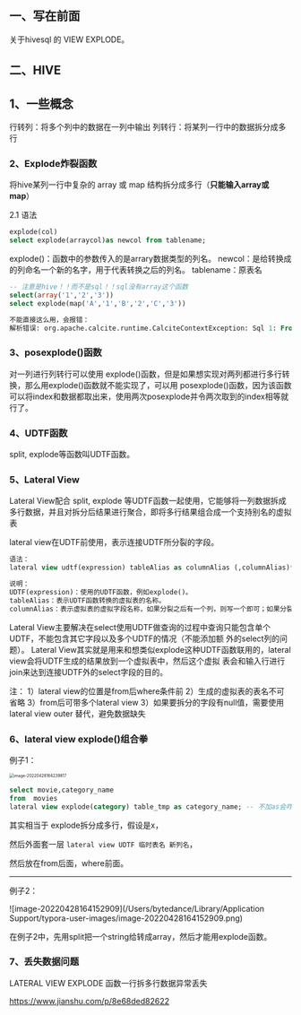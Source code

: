 ## 一、写在前面

关于hivesql 的 VIEW EXPLODE。



## 二、HIVE

## 1、一些概念

⾏转列：将多个列中的数据在⼀列中输出
列转⾏：将某列⼀⾏中的数据拆分成多⾏

### 2、Explode炸裂函数

将hive某列⼀⾏中复杂的 array 或 map 结构拆分成多⾏（**只能输⼊array或map**）

2.1 语法

```sql
explode(col)
select explode(arraycol)as newcol from tablename;
```

 

explode()：函数中的参数传⼊的是arrary数据类型的列名。
newcol：是给转换成的列命名⼀个新的名字，⽤于代表转换之后的列名。
tablename：原表名



``` sql 
-- 注意是hive！！而不是sql！！sql没有array这个函数
select(array('1','2','3'))
select explode(map('A','1','B','2','C','3'))

不能直接这么用，会报错：
解析错误: org.apache.calcite.runtime.CalciteContextException: Sql 1: From line 1, column 8 to line 1, column 44: TABLE Function 'explode' should not use in select list directly, please use lateral view instead
```





### 3、posexplode()函数

对⼀列进⾏列转行可以使⽤ explode()函数，但是如果想实现对两列都进⾏多⾏转换，那么⽤explode()函数就不能实现了，可以⽤
posexplode()函数，因为该函数可以将index和数据都取出来，使⽤两次posexplode并令两次取到的index相等就⾏了。



### 4、UDTF函数

split, explode等函数叫UDTF函数。

### 5、Lateral View

Lateral View配合 split, explode 等UDTF函数⼀起使⽤，它能够将⼀列数据拆成多⾏数据，并且对拆分后结果进⾏聚合，即将多⾏结果组合成⼀个⽀持别名的虚拟表

lateral view在UDTF前使⽤，表⽰连接UDTF所分裂的字段。	

```sql
语法：
lateral view udtf(expression) tableAlias as columnAlias (,columnAlias)*

说明：
UDTF(expression)：使⽤的UDTF函数，例如explode()。
tableAlias：表⽰UDTF函数转换的虚拟表的名称。
columnAlias：表⽰虚拟表的虚拟字段名称，如果分裂之后有⼀个列，则写⼀个即可；如果分裂之后有多个列，按照列的顺序在括号中声明所有虚拟列名，以逗号隔开。
```

Lateral View主要解决在select使⽤UDTF做查询的过程中查询只能包含单个UDTF，不能包含其它字段以及多个UDTF的情况（不能添加额
外的select列的问题）。
Lateral View其实就是⽤来和想类似explode这种UDTF函数联⽤的，lateral view会将UDTF⽣成的结果放到⼀个虚拟表中，然后这个虚拟
表会和输⼊⾏进⾏join来达到连接UDTF外的select字段的⽬的。



注：
1）lateral view的位置是from后where条件前
2）⽣成的虚拟表的表名不可省略
3）from后可带多个lateral view
3）如果要拆分的字段有null值，需要使⽤lateral view outer 替代，避免数据缺失



### 6、lateral view explode()组合拳

例子1：

<img src="/Users/bytedance/Library/Application Support/typora-user-images/image-20220428164239817.png" alt="image-20220428164239817" style="zoom:50%;" />

```sql
select movie,category_name
from  movies 
lateral view explode(category) table_tmp as category_name; -- 不加as会咋样？
```

其实相当于 explode拆分成多行，假设是x，

然后外面套一层 `lateral view UDTF 临时表名 新列名`，

然后放在from后面，where前面。

-----



例子2：

![image-20220428164152909](/Users/bytedance/Library/Application Support/typora-user-images/image-20220428164152909.png)

在例子2中，先用split把一个string给转成array，然后才能用explode函数。



### 7、丢失数据问题

LATERAL VIEW EXPLODE 函数一行拆多行数据异常丢失

https://www.jianshu.com/p/8e68ded82622
